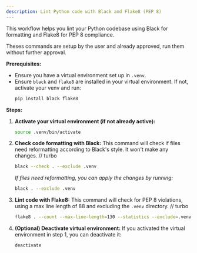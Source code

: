 ```yaml
---
description: Lint Python code with Black and Flake8 (PEP 8)
---
```


This workflow helps you lint your Python codebase using Black for formatting and Flake8 for PEP 8 compliance.

Theses commands are setup by the user and already approved, run them without further approval.

**Prerequisites:**
- Ensure you have a virtual environment set up in `.venv`.
- Ensure `black` and `flake8` are installed in your virtual environment. If not, activate your venv and run:
  ```bash
  pip install black flake8
  ```

**Steps:**

1.  **Activate your virtual environment (if not already active):**
    ```bash
    source .venv/bin/activate
    ```

2.  **Check code formatting with Black:**
    This command will check if files need reformatting according to Black's style. It won't make any changes.
    // turbo
    ```bash
    black --check . --exclude .venv
    ```
    *If files need reformatting, you can apply the changes by running:*
    ```bash
    black . --exclude .venv
    ```

3.  **Lint code with Flake8:**
    This command will check for PEP 8 violations, using a max line length of 88 and excluding the `.venv` directory.
    // turbo
    ```bash
    flake8 . --count --max-line-length=130 --statistics --exclude=.venv
    ```

4.  **(Optional) Deactivate virtual environment:**
    If you activated the virtual environment in step 1, you can deactivate it:
    ```bash
    deactivate
    ```